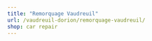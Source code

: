 ```yaml
---
title: "Remorquage Vaudreuil"
url: /vaudreuil-dorion/remorquage-vaudreuil/
shop: car repair
---
```


